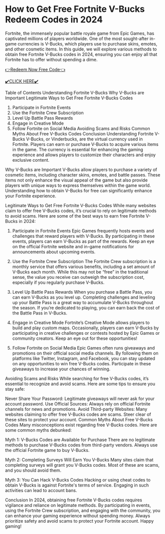 # How to Get Free Fortnite V-Bucks Redeem Codes in 2024
Fortnite, the immensely popular battle royale game from Epic Games, has captivated millions of players worldwide. One of the most sought-after in-game currencies is V-Bucks, which players use to purchase skins, emotes, and other cosmetic items. In this guide, we will explore various methods to obtain free Fortnite V-Bucks codes in 2024, ensuring you can enjoy all that Fortnite has to offer without spending a dime.

[👉Redeem Now Free Code👈](https://todaylink.site/Codes/)

[✔️CLICK HERE✔️](https://todaylink.site/Codes/)

Table of Contents
Understanding Fortnite V-Bucks
Why V-Bucks are Important
Legitimate Ways to Get Free Fortnite V-Bucks Codes
1. Participate in Fortnite Events
2. Use the Fortnite Crew Subscription
3. Level Up Battle Pass Rewards
4. Engage in Creative Mode
5. Follow Fortnite on Social Media
Avoiding Scams and Risks
Common Myths About Free V-Bucks Codes
Conclusion
Understanding Fortnite V-Bucks
V-Bucks, or Vinderbucks, are the virtual currency used in Fortnite. Players can earn or purchase V-Bucks to acquire various items in the game. The currency is essential for enhancing the gaming experience and allows players to customize their characters and enjoy exclusive content.

Why V-Bucks are Important
V-Bucks allow players to purchase a variety of cosmetic items, including character skins, emotes, and battle passes. These items not only enhance the visual appeal of the game but also provide players with unique ways to express themselves within the game world. Understanding how to obtain V-Bucks for free can significantly enhance your Fortnite experience.

Legitimate Ways to Get Free Fortnite V-Bucks Codes
While many websites claim to offer free V-Bucks codes, it’s crucial to rely on legitimate methods to avoid scams. Here are some of the best ways to earn free Fortnite V-Bucks in 2024:

1. Participate in Fortnite Events
Epic Games frequently hosts events and challenges that reward players with V-Bucks. By participating in these events, players can earn V-Bucks as part of the rewards. Keep an eye on the official Fortnite website and in-game notifications for announcements about upcoming events.

2. Use the Fortnite Crew Subscription
The Fortnite Crew subscription is a monthly service that offers various benefits, including a set amount of V-Bucks each month. While this may not be “free” in the traditional sense, the value you receive can outweigh the subscription cost, especially if you regularly purchase V-Bucks.

3. Level Up Battle Pass Rewards
When you purchase a Battle Pass, you can earn V-Bucks as you level up. Completing challenges and leveling up your Battle Pass is a great way to accumulate V-Bucks throughout the season. If you’re dedicated to playing, you can earn back the cost of the Battle Pass in V-Bucks.

4. Engage in Creative Mode
Fortnite’s Creative Mode allows players to build and play custom maps. Occasionally, players can earn V-Bucks by participating in creative challenges or contests hosted by Epic Games or community creators. Keep an eye out for these opportunities!

5. Follow Fortnite on Social Media
Epic Games often runs giveaways and promotions on their official social media channels. By following them on platforms like Twitter, Instagram, and Facebook, you can stay updated on any opportunities to win free V-Bucks codes. Participate in these giveaways to increase your chances of winning.

Avoiding Scams and Risks
While searching for free V-Bucks codes, it’s essential to recognize and avoid scams. Here are some tips to ensure you stay safe:

Never Share Your Password: Legitimate giveaways will never ask for your account password.
Use Official Sources: Always rely on official Fortnite channels for news and promotions.
Avoid Third-party Websites: Many websites claiming to offer free V-Bucks codes are scams. Steer clear of these sites to protect your account.
Common Myths About Free V-Bucks Codes
Many misconceptions exist regarding free V-Bucks codes. Here are some common myths debunked:

Myth 1: V-Bucks Codes are Available for Purchase
There are no legitimate methods to purchase V-Bucks codes from third-party vendors. Always use the official Fortnite game to buy V-Bucks.

Myth 2: Completing Surveys Will Earn You V-Bucks
Many sites claim that completing surveys will grant you V-Bucks codes. Most of these are scams, and you should avoid them.

Myth 3: You Can Hack V-Bucks Codes
Hacking or using cheat codes to obtain V-Bucks is against Fortnite's terms of service. Engaging in such activities can lead to account bans.

Conclusion
In 2024, obtaining free Fortnite V-Bucks codes requires vigilance and reliance on legitimate methods. By participating in events, using the Fortnite Crew subscription, and engaging with the community, you can enhance your gaming experience without spending money. Always prioritize safety and avoid scams to protect your Fortnite account. Happy gaming!

